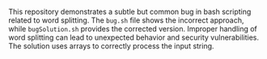 This repository demonstrates a subtle but common bug in bash scripting related to word splitting. The `bug.sh` file shows the incorrect approach, while `bugSolution.sh` provides the corrected version.  Improper handling of word splitting can lead to unexpected behavior and security vulnerabilities. The solution uses arrays to correctly process the input string.